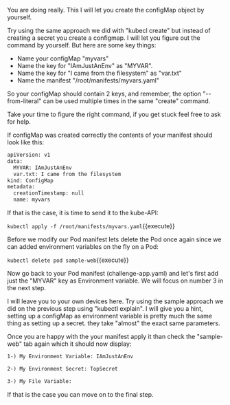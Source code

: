 You are doing really. This I will let you create the configMap object by yourself.

Try using the same approach we did with "kubecl create" but instead of creating a secret you create a configmap. I will let you figure out the command by yourself. But here are some key things:

* Name your configMap "myvars"
* Name the key for "IAmJustAnEnv" as "MYVAR".
* Name the key for "I came from the filesystem" as "var.txt"
* Name the manifest "/root/manifests/myvars.yaml"

So your configMap should contain 2 keys, and remember, the option "--from-literal" can be used multiple times in the same "create" command.

Take your time to figure the right command, if you get stuck feel free to ask for help.

If configMap was created correctly the contents of your manifest should look like this:

```html
apiVersion: v1
data:
  MYVAR: IAmJustAnEnv
  var.txt: I came from the filesystem
kind: ConfigMap
metadata:
  creationTimestamp: null
  name: myvars
```

If that is the case, it is time to send it to the kube-API:

`kubectl apply -f /root/manifests/myvars.yaml`{{execute}}

Before we modify our Pod manifest lets delete the Pod once again since we can added environment variables on the fly on a Pod:

`kubectl delete pod sample-web`{{execute}}

Now go back to your Pod manifest (challenge-app.yaml) and let's first add just the "MYVAR" key as Environment variable. We will focus on number 3 in the next step.

I will leave you to your own devices here. Try using the sample approach we did on the previous step using "kubectl explain". I will give you a hint, setting up a configMap as environment variable is pretty much the same thing as setting up a secret. they take "almost" the exact same parameters.

Once you are happy with the your manifest apply it than check the "sample-web" tab again which it should now display:

```html
1-) My Environment Variable: IAmJustAnEnv

2-) My Environment Secret: TopSecret

3-) My File Variable: 
```

If that is the case you can move on to the final step.